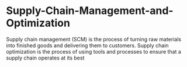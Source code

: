 # Supply-Chain-Management-and-Optimization
Supply chain management (SCM) is the process of turning raw materials into finished goods and delivering them to customers. Supply chain optimization is the process of using tools and processes to ensure that a supply chain operates at its best
